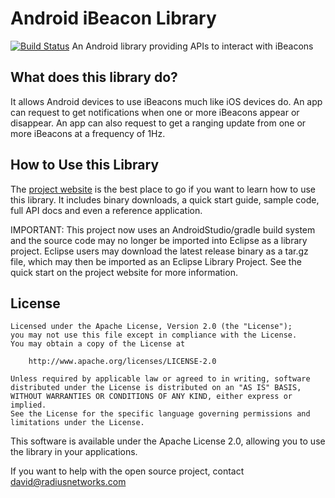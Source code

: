 Android iBeacon Library
=======================

[![Build Status](https://travis-ci.org/pieces029/android-ibeacon-service.svg?branch=master)](https://travis-ci.org/pieces029/android-ibeacon-service)
An Android library providing APIs to interact with iBeacons


## What does this library do?

It allows Android devices to use iBeacons much like iOS devices do.  An app can request to get notifications when one
or more iBeacons appear or disappear.  An app can also request to get a ranging update from one or more iBeacons
at a frequency of 1Hz.  

## How to Use this Library

The [project website](http://developer.radiusnetworks.com/ibeacon/android/) is the best place to go if you want
to learn how to use this library.  It includes binary downloads, a quick start guide, sample code, full API docs and even a reference application.

IMPORTANT:  This project now uses an AndroidStudio/gradle build system and the source code may no longer be imported into Eclipse as a library project.
Eclipse users may download the latest release binary as a tar.gz file, which may then be imported as an Eclipse Library Project.  See the quick start on the project website for more information.

## License

    Licensed under the Apache License, Version 2.0 (the "License");
    you may not use this file except in compliance with the License.
    You may obtain a copy of the License at

        http://www.apache.org/licenses/LICENSE-2.0

    Unless required by applicable law or agreed to in writing, software
    distributed under the License is distributed on an "AS IS" BASIS,
    WITHOUT WARRANTIES OR CONDITIONS OF ANY KIND, either express or implied.
    See the License for the specific language governing permissions and
    limitations under the License.

This software is available under the Apache License 2.0, allowing you to use the library in your applications.

If you want to help with the open source project, contact david@radiusnetworks.com

